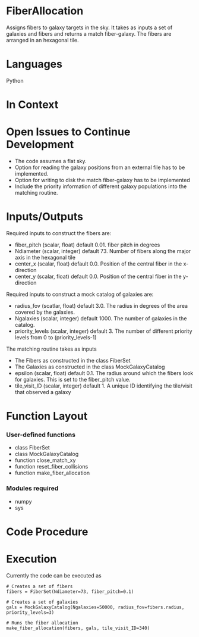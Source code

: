 FiberAllocation
=======

Assigns fibers to galaxy targets in the sky. It takes as inputs a set of galaxies and fibers and returns
a match fiber-galaxy. The fibers are arranged in an hexagonal tile.

Languages
=========

Python

In Context
===========

Open Issues to Continue Development
===================================

* The code assumes a flat sky.
* Option for reading the galaxy positions from an external file has to be implemented.
* Option for writing to disk the match fiber-galaxy has to be implemented
* Include the priority information of different galaxy populations into the matching routine.

Inputs/Outputs
==============

Required inputs to construct the fibers are: 
* fiber_pitch (scalar, float) default 0.01. fiber pitch in degrees
* Ndiameter (scalar, integer) default 73. Number of fibers along the major axis in the hexagonal tile
* center_x (scalar, float) default 0.0. Position of the central fiber in the x-direction
* center_y (scalar, float) default 0.0. Position of the central fiber in the y-direction

Required inputs to construct a mock catalog of galaxies are:
* radius_fov (scatlar, float) default 3.0. The radius in degrees of the area covered by the galaxies.
* Ngalaxies (scalar, integer) default 1000. The number of galaxies in the catalog.
* priority_levels (scalar, integer) default 3. The number of different priority levels from 0 to (priority_levels-1)

The matching routine takes as inputs 
* The Fibers as constructed in the class FiberSet
* The Galaxies as constructed in the class MockGalaxyCatalog
* epsilon (scalar, float) default 0.1. The radius around which the fibers look for galaxies. This is set to the fiber_pitch value.
* tile_visit_ID (scalar, integer) default 1. A unique ID identifying the tile/visit that observed a galaxy
 

Function Layout
===============

### User-defined functions
* class FiberSet
* class MockGalaxyCatalog
* function close_match_xy
* function reset_fiber_collisions
* function make_fiber_allocation

### Modules required
* numpy
* sys

Code Procedure
==============

Execution
=========
Currently the code can be executed as
```
# Creates a set of fibers
fibers = FiberSet(Ndiameter=73, fiber_pitch=0.1)

# Creates a set of galaxies
gals = MockGalaxyCatalog(Ngalaxies=50000, radius_fov=fibers.radius, priority_levels=3)

# Runs the fiber allocation
make_fiber_allocation(fibers, gals, tile_visit_ID=340)
```
